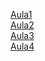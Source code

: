<a href="Aula1/">Aula1</a>
<br/>
<a href="Aula2/">Aula2</a>
<br/>
<a href="Aula3/">Aula3</a>
<br/>
<a href="Aula4/">Aula4</a>
